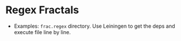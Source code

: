 # Regex Fractals

- Examples: `frac.regex` directory. Use Leiningen to get the deps and execute file line by line.
